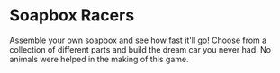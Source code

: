 # Soapbox Racers
Assemble your own soapbox and see how fast it'll go!
Choose from a collection of different parts and build the dream car you never had.
No animals were helped in the making of this game.
